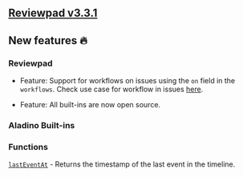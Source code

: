 ## [Reviewpad v3.3.1](/changelog/reviewpad-v331)

## New features :fire:

### Reviewpad

- Feature: Support for workflows on issues using the `on` field in the `workflows`. Check use case for workflow in issues [here](/use-cases/check-issue-description).

- Feature: All built-ins are now open source.

### Aladino Built-ins

### Functions

[`lastEventAt`](/guides/built-ins#lasteventat) - Returns the timestamp of the last event in the timeline.
